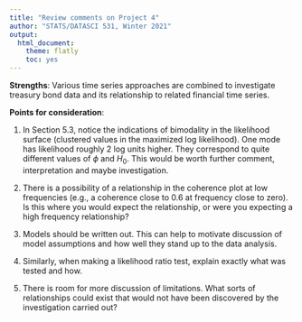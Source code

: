 ```yaml
---
title: "Review comments on Project 4"
author: "STATS/DATASCI 531, Winter 2021"
output:
  html_document:
    theme: flatly
    toc: yes
---
```


**Strengths**: Various time series approaches are combined to investigate treasury bond data and its relationship to related financial time series.

**Points for consideration**:

1. In Section 5.3, notice the indications of bimodality in the likelihood surface (clustered values in the maximized log likelihood). One mode has likelihood roughly 2 log units higher. They correspond to quite different values of $\phi$ and $H_0$. This would be worth further comment, interpretation and maybe investigation.

2. There is a possibility of a relationship in the coherence plot at low frequencies (e.g., a coherence close to 0.6 at frequency close to zero). Is this where you would expect the relationship, or were you expecting a high frequency relationship?

3. Models should be written out. This can help to motivate discussion of model assumptions and how well they stand up to the data analysis. 

4. Similarly, when making a likelihood ratio test, explain exactly what was tested and how.

5. There is room for more discussion of limitations. What sorts of relationships could exist that would not have been discovered by the investigation carried out?



